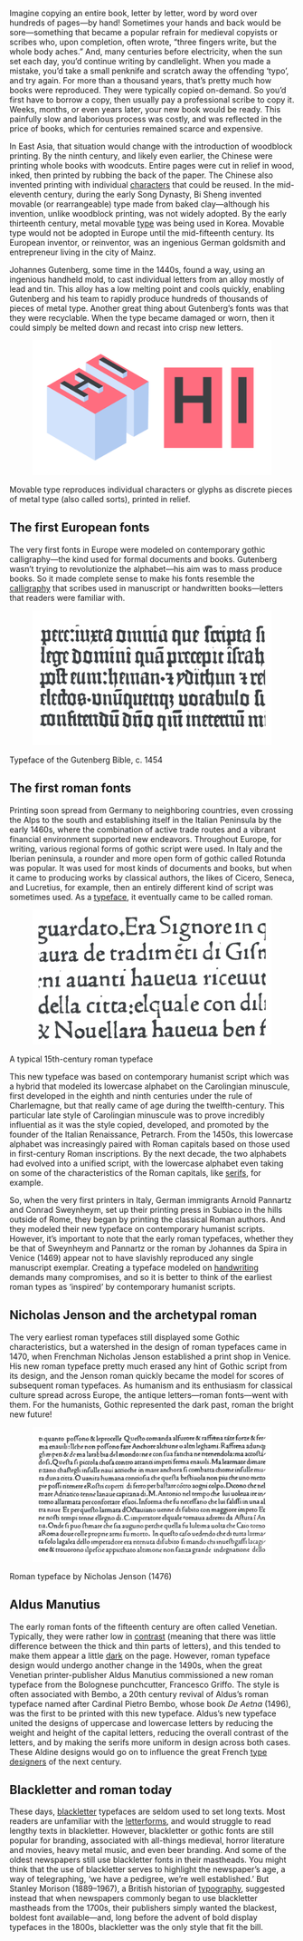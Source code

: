 Imagine copying an entire book, letter by letter, word by word over hundreds of pages—by hand! Sometimes your hands and back would be sore—something that became a popular refrain for medieval copyists or scribes who, upon completion, often wrote, “three fingers write, but the whole body aches.” And, many centuries before electricity, when the sun set each day, you’d continue writing by candlelight. When you made a mistake, you’d take a small penknife and scratch away the offending ‘typo’, and try again. For more than a thousand years, that’s pretty much how books were reproduced. They were typically copied on-demand. So you’d first have to borrow a copy, then usually pay a professional scribe to copy it. Weeks, months, or even years later, your new book would be ready. This painfully slow and laborious process was costly, and was reflected in the price of books, which for centuries remained scarce and expensive.

In East Asia, that situation would change with the introduction of woodblock printing. By the ninth century, and likely even earlier, the Chinese were printing whole books with woodcuts. Entire pages were cut in relief in wood, inked, then printed by rubbing the back of the paper. The Chinese also invented printing with individual [characters](/glossary/character) that could be reused. In the mid-eleventh century, during the early Song Dynasty, Bi Sheng invented movable (or rearrangeable) type made from baked clay—although his invention, unlike woodblock printing, was not widely adopted. By the early thirteenth century, metal movable [type](/glossary/type) was being used in Korea. Movable type would not be adopted in Europe until the mid-fifteenth century. Its European inventor, or reinventor, was an ingenious German goldsmith and entrepreneur living in the city of Mainz.

Johannes Gutenberg, some time in the 1440s, found a way, using an ingenious handheld mold, to cast individual letters from an alloy mostly of lead and tin. This alloy has a low melting point and cools quickly, enabling Gutenberg and his team to rapidly produce hundreds of thousands of pieces of metal type. Another great thing about Gutenberg’s fonts was that they were recyclable. When the type became damaged or worn, then it could simply be melted down and recast into crisp new letters.

<figure>

![A representation of metal type.](images/thumbnail.svg)

</figure>

<figcaption>Movable type reproduces individual characters or glyphs as discrete pieces of metal type (also called sorts), printed in relief.</figcaption>

## The first European fonts

The very first fonts in Europe were modeled on contemporary gothic calligraphy—the kind used for formal documents and books. Gutenberg wasn’t trying to revolutionize the alphabet—his aim was to mass produce books. So it made complete sense to make his fonts resemble the [calligraphy](/glossary/calligraphy) that scribes used in manuscript or handwritten books—letters that readers were familiar with.

<figure>

![A traced scan of a Gutenberb Bible.](images/GFKhistoftype1_gutenberggothic.svg)

</figure>

<figcaption>Typeface of the Gutenberg Bible, c. 1454</figcaption>

## The first roman fonts

Printing soon spread from Germany to neighboring countries, even crossing the Alps to the south and establishing itself in the Italian Peninsula by the early 1460s, where the combination of active trade routes and a vibrant financial environment supported new endeavors. Throughout Europe, for writing, various regional forms of gothic script were used. In Italy and the Iberian peninsula, a rounder and more open form of gothic called Rotunda was popular. It was used for most kinds of documents and books, but when it came to producing works by classical authors, the likes of Cicero, Seneca, and Lucretius, for example, then an entirely different kind of script was sometimes used. As a [typeface](/glossary/typeface), it eventually came to be called roman.

<figure>

![A traced scan of an early Roman typeface.](images/GFKhistoftype1_earlyroman.svg)

</figure>

<figcaption>A typical 15th-century roman typeface</figcaption>

This new typeface was based on contemporary humanist script which was a hybrid that modeled its lowercase alphabet on the Carolingian minuscule, first developed in the eighth and ninth centuries under the rule of Charlemagne, but that really came of age during the twelfth-century. This particular late style of Carolingian minuscule was to prove incredibly influential as it was the style copied, developed, and promoted by the founder of the Italian Renaissance, Petrarch. From the 1450s, this lowercase alphabet was increasingly paired with Roman capitals based on those used in first-century Roman inscriptions. By the next decade, the two alphabets had evolved into a unified script, with the lowercase alphabet even taking on some of the characteristics of the Roman capitals, like [serifs](/glossary/serif), for example.

So, when the very first printers in Italy, German immigrants Arnold Pannartz and Conrad Sweynheym, set up their printing press in Subiaco in the hills outside of Rome, they began by printing the classical Roman authors. And they modeled their new typeface on contemporary humanist scripts. However, it’s important to note that the early roman typefaces, whether they be that of Sweynheym and Pannartz or the roman by Johannes da Spira in Venice (1469) appear not to have slavishly reproduced any single manuscript exemplar. Creating a typeface modeled on [handwriting](/glossary/handwriting) demands many compromises, and so it is better to think of the earliest roman types as ‘inspired’ by contemporary humanist scripts.

## Nicholas Jenson and the archetypal roman

The very earliest roman typefaces still displayed some Gothic characteristics, but a watershed in the design of roman typefaces came in 1470, when Frenchman Nicholas Jenson established a print shop in Venice. His new roman typeface pretty much erased any hint of Gothic script from its design, and the Jenson roman quickly became the model for scores of subsequent roman typefaces. As humanism and its enthusiasm for classical culture spread across Europe, the antique letters—roman fonts—went with them. For the humanists, Gothic represented the dark past, roman the bright new future!

<figure>

![A traced scan of a Roman typeface designed by Jenson.](images/GFKhistoftype1_jenson_new.svg)

</figure>

<figcaption>Roman typeface by Nicholas Jenson (1476)</figcaption>

## Aldus Manutius

The early roman fonts of the fifteenth century are often called Venetian. Typically, they were rather low in [contrast](/glossary/contrast) (meaning that there was little difference between the thick and thin parts of letters), and this tended to make them appear a little [dark](/glossary/color) on the page. However, roman typeface design would undergo another change in the 1490s, when the great Venetian printer-publisher Aldus Manutius commissioned a new roman typeface from the Bolognese punchcutter, Francesco Griffo. The style is often associated with Bembo, a 20th century revival of Aldus’s roman typeface named after Cardinal Pietro Bembo, whose book _De Aetna_ (1496), was the first to be printed with this new typeface. Aldus’s new typeface united the designs of uppercase and lowercase letters by reducing the weight and height of the capital letters, reducing the overall contrast of the letters, and by making the serifs more uniform in design across both cases. These Aldine designs would go on to influence the great French [type designers](/glossary/type_designer) of the next century.

## Blackletter and roman today

These days, [blackletter](/glossary/blackletter) typefaces are seldom used to set long texts. Most readers are unfamiliar with the [letterforms](/glossary/letterform), and would struggle to read lengthy texts in blackletter. However, blackletter or gothic fonts are still popular for branding, associated with all-things medieval, horror literature and movies, heavy metal music, and even beer branding. And some of the oldest newspapers still use blackletter fonts in their mastheads. You might think that the use of blackletter serves to highlight the newspaper’s age, a way of telegraphing, ‘we have a pedigree, we’re well established.’ But Stanley Morison (1889–1967), a British historian of [typography](/glossary/typography), suggested instead that when newspapers commonly began to use blackletter mastheads from the 1700s, their publishers simply wanted the blackest, boldest font available—and, long before the advent of bold display typefaces in the 1800s, blackletter was the only style that fit the bill.

